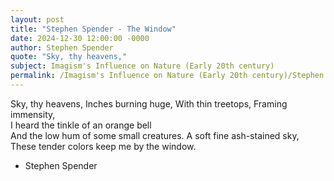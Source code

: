 ```yaml
---
layout: post
title: "Stephen Spender - The Window"
date: 2024-12-30 12:00:00 -0000
author: Stephen Spender
quote: "Sky, thy heavens,"
subject: Imagism's Influence on Nature (Early 20th century)
permalink: /Imagism's Influence on Nature (Early 20th century)/Stephen Spender/Stephen Spender - The Window
---
```


Sky, thy heavens,
Inches burning huge,
With thin treetops,
Framing immensity,  
I heard the tinkle of an orange bell  
And the low hum of some small creatures.
A soft fine ash-stained sky,  
These tender colors keep me by the window.

- Stephen Spender
